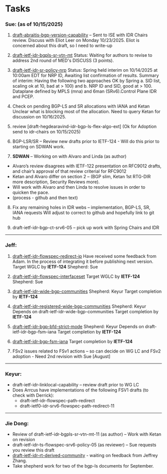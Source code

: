 # Tasks

### Sue: (as of 10/15/2025) 

1. [draft-abraitis-bgp-version-capability](https://datatracker.ietf.org/doc/html/draft-abraitis-bgp-version-capability) –  Sent to ISE with IDR Chairs review.  Discuss with Eliot Leer on Monday 10/23/2025.
   Eliot is concerned about this draft, so I need to write-up 
2. [draft-ietf-idr-bgpls-sr-vtn-mt](https://datatracker.ietf.org/doc/draft-ietf-idr-bgpls-sr-vtn-mt/)
   Status: Waiting for authors to revise to address 2nd round of MED's DISCUSS (3 points).
   
3. [draft-ietf-idr-sr-policy-nrp](https://datatracker.ietf.org/doc/draft-ietf-idr-sr-policy-nrp/)
    Status: Spring held interim on 10/14/2025 at 10:00am EDT for NRP ID, Awaiting list confirmation of results. 
    Summary of interim: Having the following two approaches OK by Spring
     a. SID list, scaling ok at 10, bad at > 100) and
     b.  NRP ID and SID, good at > 100.
    Dataplane defined by MPLS (mna) and 6man (SRv6).Control Plane IDR and PCEP.
    
4. Check on pending BGP-LS and SR allocations with IANA and Ketan 
   Unclear what is blocking most of the allocation. Need to query Ketan for discussion on 10/16/2025.

5. review [draft-hegdearavind-idr-bgp-ls-flex-algo-ext] (Ok for Adoption send to idr-chairs on 10/15/2025)  
6.  BGP-LSR/SR – Review new drafts prior to IETF-124 - Will do this prior to starting on SDWAN work. 

7. **SDWAN** – Working on with Alvaro and Linda (as author)  
  * Alvaro’s review disagrees with IETF-122 presentation on RFC9012 drafts, and chair’s approval of that review criterial for RFC9012
  * Ketan and Alvaro differ on section 2 – (BGP slim, Ketan 1st RTG-DIR more description, Security Reviews more).    
  * Will work with Alvaro and then Linda to resolve issues in order to quicken the pace.
  * (process -  github and then text) 

8.  Fix any remaining holes in IDR webs – implementation, BGP-LS, SR, IANA requests
   Will adjust to correct to github and hopefully link to git hub
   
9. draft-ietf-idr-bgp-ct-srv6-05 – pick up work with Spring Chairs and IDR  
------

 ### Jeff:

1. [draft-ietf-idr-flowspec-redirect-ip](https://datatracker.ietf.org/doc/draft-ietf-idr-flowspec-redirect-ip/)
   Have received some feedback from Adam.  In the process of integrating it before publishing next version.
   Target WGLC by **IETF-124**
   Shepherd: Sue 

1. [draft-ietf-idr-flowspec-interfaceset](https://datatracker.ietf.org/doc/html/draft-ietf-idr-flowspec-interfaceset) 
   Target WGLC by **IETF-124**
   Shepherd: Sue 

1. [draft-ietf-idr-wide-bgp-communities](https://datatracker.ietf.org/doc/draft-ietf-idr-wide-bgp-communities/) 
   Shepherd: Keyur
   Target completion by **IETF-124**

1. [draft-ietf-idr-registered-wide-bgp-communities](https://datatracker.ietf.org/doc/draft-ietf-idr-registered-wide-bgp-communities/) 
   Shepherd: Keyur
   Depends on draft-ietf-idr-wide-bgp-communities
   Target completion by **IETF-124**

1. [draft-ietf-idr-bgp-bfd-strict-mode](https://datatracker.ietf.org/doc/draft-ietf-idr-bgp-bfd-strict-mode/)
   Shepherd: Keyur
   Depends on draft-ietf-idr-bgp-fsm-iana
   Target completion by **IETF-124**

1. [draft-ietf-idr-bgp-fsm-iana](https://datatracker.ietf.org/doc/draft-ietf-idr-bgp-fsm-iana/)
   Target completion by **IETF-124**

1. FSv2 issues related to FSv1 actions – so can decide on WG LC and FSv2 adoption  - Need 2nd revision with Sue [August]

------

### Keyur:

* draft-ietf-idr-linklocal-capability – review draft prior to WG LC
* Does Arrcus have implementations of the following FSV1 drafts (to check with Derrick):
  * draft-ietf-idr-flowspec-path-redirect
  * draft-ietf0-idr-srv6-flowspec-path-redirect-11  

------

 ### Jie Dong:

* Review of draft-ietf-idr-bgpls-sr-vtn-mt-11 (as author) –  Work with Ketan on revision 
* draft-ietf-idr-ts-flowspec-srv6-policy-05 (as reviewer) – Sue requests you review this draft 
* [draft-ietf-idr-rt-derived-community](https://datatracker.ietf.org/doc/html/draft-ietf-idr-rt-derived-community-04) - waiting on feedback from Jeffrey Zhang.
* Take shepherd work for two of the bgp-ls documents for September.

## 
